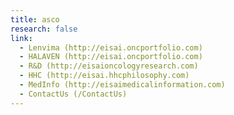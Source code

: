 ```yaml
---
title: asco
research: false
link:
  - Lenvima (http://eisai.oncportfolio.com)
  - HALAVEN (http://eisai.oncportfolio.com)
  - R&D (http://eisaioncologyresearch.com)
  - HHC (http://eisai.hhcphilosophy.com)
  - MedInfo (http://eisaimedicalinformation.com)
  - ContactUs (/ContactUs)
---
```

